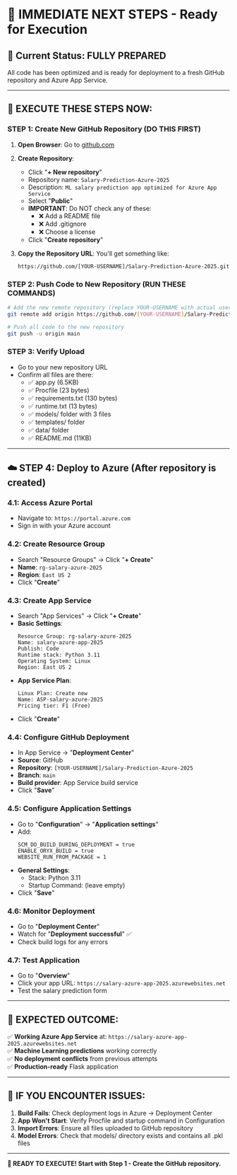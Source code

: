 # 🎯 IMMEDIATE NEXT STEPS - Ready for Execution

## 📍 **Current Status: FULLY PREPARED**

All code has been optimized and is ready for deployment to a fresh GitHub repository and Azure App Service.

---

## 🚀 **EXECUTE THESE STEPS NOW:**

### **STEP 1: Create New GitHub Repository** (DO THIS FIRST)

1. **Open Browser**: Go to [github.com](https://github.com)
2. **Create Repository**:
   - Click "**+ New repository**"
   - Repository name: `Salary-Prediction-Azure-2025`
   - Description: `ML salary prediction app optimized for Azure App Service`
   - Select "**Public**"
   - **IMPORTANT**: Do NOT check any of these:
     - ❌ Add a README file
     - ❌ Add .gitignore  
     - ❌ Choose a license
   - Click "**Create repository**"

3. **Copy the Repository URL**: You'll get something like:
   ```
   https://github.com/[YOUR-USERNAME]/Salary-Prediction-Azure-2025.git
   ```

### **STEP 2: Push Code to New Repository** (RUN THESE COMMANDS)

```bash
# Add the new remote repository (replace YOUR-USERNAME with actual username)
git remote add origin https://github.com/[YOUR-USERNAME]/Salary-Prediction-Azure-2025.git

# Push all code to the new repository
git push -u origin main
```

### **STEP 3: Verify Upload**
- Go to your new repository URL
- Confirm all files are there:
  - ✅ app.py (6.5KB)
  - ✅ Procfile (23 bytes)
  - ✅ requirements.txt (130 bytes)
  - ✅ runtime.txt (13 bytes)
  - ✅ models/ folder with 3 files
  - ✅ templates/ folder 
  - ✅ data/ folder
  - ✅ README.md (11KB)

---

## ☁️ **STEP 4: Deploy to Azure** (After repository is created)

### **4.1: Access Azure Portal**
- Navigate to: `https://portal.azure.com`
- Sign in with your Azure account

### **4.2: Create Resource Group**
- Search "Resource Groups" → Click "**+ Create**"
- **Name**: `rg-salary-azure-2025`
- **Region**: `East US 2`
- Click "**Create**"

### **4.3: Create App Service**
- Search "App Services" → Click "**+ Create**"
- **Basic Settings**:
  ```
  Resource Group: rg-salary-azure-2025
  Name: salary-azure-app-2025
  Publish: Code
  Runtime stack: Python 3.11
  Operating System: Linux
  Region: East US 2
  ```
- **App Service Plan**:
  ```
  Linux Plan: Create new
  Name: ASP-salary-azure-2025
  Pricing tier: F1 (Free)
  ```
- Click "**Create**"

### **4.4: Configure GitHub Deployment**
- In App Service → "**Deployment Center**"
- **Source**: GitHub
- **Repository**: `[YOUR-USERNAME]/Salary-Prediction-Azure-2025`
- **Branch**: `main`
- **Build provider**: App Service build service
- Click "**Save**"

### **4.5: Configure Application Settings**
- Go to "**Configuration**" → "**Application settings**"
- Add:
  ```
  SCM_DO_BUILD_DURING_DEPLOYMENT = true
  ENABLE_ORYX_BUILD = true
  WEBSITE_RUN_FROM_PACKAGE = 1
  ```
- **General Settings**:
  - Stack: Python 3.11
  - Startup Command: (leave empty)
- Click "**Save**"

### **4.6: Monitor Deployment**
- Go to "**Deployment Center**"
- Watch for "**Deployment successful**" ✅
- Check build logs for any errors

### **4.7: Test Application**
- Go to "**Overview**"
- Click your app URL: `https://salary-azure-app-2025.azurewebsites.net`
- Test the salary prediction form

---

## 🎯 **EXPECTED OUTCOME:**

✅ **Working Azure App Service** at: `https://salary-azure-app-2025.azurewebsites.net`  
✅ **Machine Learning predictions** working correctly  
✅ **No deployment conflicts** from previous attempts  
✅ **Production-ready** Flask application  

---

## 🛟 **IF YOU ENCOUNTER ISSUES:**

1. **Build Fails**: Check deployment logs in Azure → Deployment Center
2. **App Won't Start**: Verify Procfile and startup command in Configuration
3. **Import Errors**: Ensure all files uploaded to GitHub repository
4. **Model Errors**: Check that models/ directory exists and contains all .pkl files

---

**🚀 READY TO EXECUTE! Start with Step 1 - Create the GitHub repository.**
